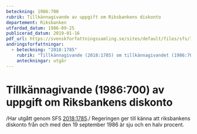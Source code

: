```yaml
---
beteckning: 1986:700
rubrik: Tillkännagivande av uppgift om Riksbankens diskonto
departement: Riksbanken
utfardad_datum: 1986-09-25
publicerad_datum: 2019-01-16
pdf_url: https://svenskforfattningssamling.se/sites/default/files/sfs/1986-09/SFS1986-700.pdf
andringsforfattningar:
  - beteckning: "2018:1785"
    rubrik: "Tillkännagivande (2018:1785) om tillkännagivandet (1986:700) av uppgift om Riksbankens diskonto"
    anteckningar: utgår
---
```


# Tillkännagivande (1986:700) av uppgift om Riksbankens diskonto

/Har utgått genom SFS [2018:1785](https://selex.se/eli/sfs/2018/1785)./ Regeringen ger till känna att riksbankens diskonto från och med den 19 september 1986 är sju och en halv procent.